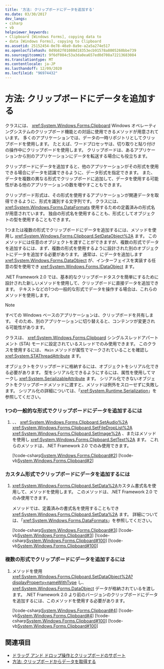 ```yaml
---
title: '方法: クリップボードにデータを追加する'
ms.date: 03/30/2017
dev_langs:
- csharp
- vb
helpviewer_keywords:
- Clipboard [Windows Forms], copying data to
- data [Windows Forms], copying to Clipboard
ms.assetid: 25152454-0e78-40a9-8a9e-a2a5a274e517
ms.openlocfilehash: 0d9b82f01080d18353ecb91578a8005260bbe739
ms.sourcegitcommit: 9f6df084c53a3da0ea657ed0d708a72213683084
ms.translationtype: MT
ms.contentlocale: ja-JP
ms.lasthandoff: 12/09/2020
ms.locfileid: "96974432"
---
```

# <a name="how-to-add-data-to-the-clipboard"></a>方法: クリップボードにデータを追加する

クラスには、 <xref:System.Windows.Forms.Clipboard> Windows オペレーティングシステムのクリップボード機能との対話に使用できるメソッドが用意されています。 多くのアプリケーションでは、データの一時リポジトリとしてクリップボードを使用します。 たとえば、ワードプロセッサは、切り取りと貼り付けの操作中にクリップボードを使用します。 クリップボードは、あるアプリケーションから別のアプリケーションにデータを転送する場合にも役立ちます。

クリップボードにデータを追加すると、他のアプリケーションがその形式を使用できる場合にデータを認識できるように、データ形式を指定できます。 また、データを複数の異なる形式でクリップボードに追加して、データを使用する可能性がある他のアプリケーションの数を増やすこともできます。

クリップボード形式は、その形式を使用するアプリケーションが関連データを取得できるように、形式を識別する文字列です。 クラスには、 <xref:System.Windows.Forms.DataFormats> 使用するための定義済みの形式名が用意されています。 独自の形式名を使用することも、形式としてオブジェクトの型を使用することもできます。

1つまたは複数の形式でクリップボードにデータを追加するには、メソッドを使用し <xref:System.Windows.Forms.Clipboard.SetDataObject%2A> ます。 このメソッドには任意のオブジェクトを渡すことができますが、複数の形式でデータを追加するには、まず、複数の形式を使用するように設計された別のオブジェクトにデータを追加する必要があります。 通常は、にデータを追加します <xref:System.Windows.Forms.DataObject> が、インターフェイスを実装する任意の型を使用でき <xref:System.Windows.Forms.IDataObject> ます。

.NET Framework 2.0 では、基本的なクリップボードタスクを簡単にするために設計された新しいメソッドを使用して、クリップボードに直接データを追加できます。 テキストなどの1つの一般的な形式でデータを操作する場合は、これらのメソッドを使用します。

> [!NOTE]
> すべての Windows ベースのアプリケーションは、クリップボードを共有します。 そのため、別のアプリケーションに切り替えると、コンテンツが変更される可能性があります。
>
> クラスは、 <xref:System.Windows.Forms.Clipboard> シングルスレッドアパートメント (STA) モードに設定されているスレッドでのみ使用できます。 このクラスを使用するには、 `Main` メソッドが属性でマークされていることを確認し <xref:System.STAThreadAttribute> ます。
>
> オブジェクトをクリップボードに格納するには、オブジェクトをシリアル化できる必要があります。 型をシリアル化できるようにするには、属性を使用してマークし <xref:System.SerializableAttribute> ます。 シリアル化できないオブジェクトをクリップボードメソッドに渡すと、メソッドは例外をスローせずに失敗します。 シリアル化の詳細については、「<xref:System.Runtime.Serialization>」を参照してください。

### <a name="to-add-data-to-the-clipboard-in-a-single-common-format"></a>1つの一般的な形式でクリップボードにデータを追加するには

1. 、、 <xref:System.Windows.Forms.Clipboard.SetAudio%2A> <xref:System.Windows.Forms.Clipboard.SetFileDropList%2A> <xref:System.Windows.Forms.Clipboard.SetImage%2A> 、またはメソッドを使用し <xref:System.Windows.Forms.Clipboard.SetText%2A> ます。 これらのメソッドは、.NET Framework 2.0 でのみ使用できます。

    [!code-csharp[System.Windows.Forms.Clipboard#2](~/samples/snippets/csharp/VS_Snippets_Winforms/System.Windows.Forms.Clipboard/CS/form1.cs#2)]
    [!code-vb[System.Windows.Forms.Clipboard#2](~/samples/snippets/visualbasic/VS_Snippets_Winforms/System.Windows.Forms.Clipboard/vb/form1.vb#2)]

### <a name="to-add-data-to-the-clipboard-in-a-custom-format"></a>カスタム形式でクリップボードにデータを追加するには

1. <xref:System.Windows.Forms.Clipboard.SetData%2A>カスタム書式名を使用して、メソッドを使用します。 このメソッドは、.NET Framework 2.0 でのみ使用できます。

    メソッドでは、定義済みの書式名を使用することもでき <xref:System.Windows.Forms.Clipboard.SetData%2A> ます。 詳細については、「<xref:System.Windows.Forms.DataFormats>」を参照してください。

    [!code-csharp[System.Windows.Forms.Clipboard#3](~/samples/snippets/csharp/VS_Snippets_Winforms/System.Windows.Forms.Clipboard/CS/form1.cs#3)]
    [!code-vb[System.Windows.Forms.Clipboard#3](~/samples/snippets/visualbasic/VS_Snippets_Winforms/System.Windows.Forms.Clipboard/vb/form1.vb#3)]
    [!code-csharp[System.Windows.Forms.Clipboard#100](~/samples/snippets/csharp/VS_Snippets_Winforms/System.Windows.Forms.Clipboard/CS/form1.cs#100)]
    [!code-vb[System.Windows.Forms.Clipboard#100](~/samples/snippets/visualbasic/VS_Snippets_Winforms/System.Windows.Forms.Clipboard/vb/form1.vb#100)]

### <a name="to-add-data-to-the-clipboard-in-multiple-formats"></a>複数の形式でクリップボードにデータを追加するには

1. メソッドを使用 <xref:System.Windows.Forms.Clipboard.SetDataObject%2A?displayProperty=nameWithType> し、 <xref:System.Windows.Forms.DataObject> データが格納されているを渡します。 .NET Framework 2.0 より前のバージョンのクリップボードにデータを追加するには、このメソッドを使用する必要があります。

    [!code-csharp[System.Windows.Forms.Clipboard#4](~/samples/snippets/csharp/VS_Snippets_Winforms/System.Windows.Forms.Clipboard/CS/form1.cs#4)]
    [!code-vb[System.Windows.Forms.Clipboard#4](~/samples/snippets/visualbasic/VS_Snippets_Winforms/System.Windows.Forms.Clipboard/vb/form1.vb#4)]
    [!code-csharp[System.Windows.Forms.Clipboard#100](~/samples/snippets/csharp/VS_Snippets_Winforms/System.Windows.Forms.Clipboard/CS/form1.cs#100)]
    [!code-vb[System.Windows.Forms.Clipboard#100](~/samples/snippets/visualbasic/VS_Snippets_Winforms/System.Windows.Forms.Clipboard/vb/form1.vb#100)]

## <a name="see-also"></a>関連項目

- [ドラッグ アンド ドロップ操作とクリップボードのサポート](drag-and-drop-operations-and-clipboard-support.md)
- [方法: クリップボードからデータを取得する](how-to-retrieve-data-from-the-clipboard.md)
